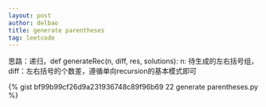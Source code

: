 ```yaml
---
layout: post
author: delbao
title: generate parentheses 
tag: leetcode
---
```


思路：递归，def generateRec(n, diff, res, solutions): n: 待生成的左右括号组，diff：左右括号的个数差，遵循单向recursion的基本模式即可

{% gist bf99b99cf26d9a231936748c89f96b69 22 generate parentheses.py %}
